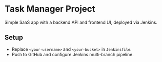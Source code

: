 # Task Manager Project

Simple SaaS app with a backend API and frontend UI, deployed via Jenkins.

## Setup
- Replace `<your-username>` and `<your-bucket>` in `Jenkinsfile`.
- Push to GitHub and configure Jenkins multi-branch pipeline.
